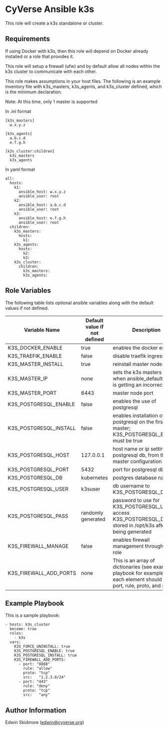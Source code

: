 CyVerse Ansible k3s
===================

This role will create a k3s standalone or cluster.

Requirements
------------

If using Docker with k3s, then this role will depend on Docker already installed or a role that provides it.

This role will setup a firewall (ufw) and by default allow all nodes within the k3s cluster to communicate with each other.

This role makes assumptions in your host files. The following is an example inventory file with k3s_masters, k3s_agents, and k3s_cluster defined, which is the minimum declaration.

Note: At this time, only 1 master is supported

In .ini format
````
[k3s_masters]
  w.x.y.z

[k3s_agents]
  a.b.c.d
  e.f.g.h

[k3s_cluster:children]
  k3s_masters
  k3s_agents
````
In yaml format
````
all:
  hosts:
    k1:
      ansible_host: w.x.y.z
      ansible_user: root
    k2:
      ansible_host: a.b.c.d
      ansible_user: root
    k3:
      ansible_host: e.f.g.h
      ansible_user: root
  children:
    k3s_masters:
      hosts:
        k1:
    k3s_agents:
      hosts:
        k2:
        k3:
    k3s_cluster:
      children:
        k3s_masters:
        k3s_agents:
````

Role Variables
--------------

The following table lists optional ansible variables along with the default values if not defined.

Variable Name | Default value if not defined | Description
------------- | ---------------------- | -----------
K3S_DOCKER_ENABLE | true | enables the docker engine
K3S_TRAEFIK_ENABLE | false | disable traefik ingress
K3S_MASTER_INSTALL | true | reinstall master node(s)
K3S_MASTER_IP | none | sets the k3s masters ip for when ansible_default_ipv4 is getting an incorrect value
K3S_MASTER_PORT | 6443 | master node port
K3S_POSTGRESQL_ENABLE | false | enables the use of postgresql
K3S_POSTGRESQL_INSTALL | false | enables installation of postgresql on the first k3s master; K3S_POSTGRESQL_ENABLE must be true
K3S_POSTGRESQL_HOST | 127.0.0.1 | host name or ip setting for postgresql db, from the k3s master configuration
K3S_POSTGRESQL_PORT | 5432 | port for postgresql db
K3S_POSTGRESQL_DB   | kubernetes | postgres database name
K3S_POSTGRESQL_USER | k3suser | db username to K3S_POSTGRESQL_DB
K3S_POSTGRESQL_PASS | randomly generated | password to use for K3S_POSTGRESQL_USER to access K3S_POSTGRESQL_DB; stored in /opt/k3s after being generated
K3S_FIREWALL_MANAGE | false | enables firewall management through this role
K3S_FIREWALL_ADD_PORTS | none | This is an array of dictionaries (see example playbook for examples); each element should have port, rule, proto, and src

Example Playbook
----------------

This is a sample playbook:
````
- hosts: k3s_cluster
  become: true
  roles:
    - k3s
  vars:
    K3S_FORCE_UNINSTALL: true
    K3S_POSTGRESQL_ENABLE: true
    K3S_POSTGRESQL_INSTALL: true
    K3S_FIREWALL_ADD_PORTS:
      - port: "8888"
        rule: "allow"
        proto: "tcp"
        src:   "1.2.3.0/24"
      - port: "443"
        rule: "deny"
        proto: "tcp"
        src:   "any"
````

Author Information
------------------
Edwin Skidmore (edwin@cyverse.org)
